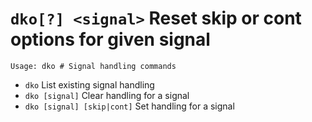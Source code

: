 <!-- TITLE: dko -->

#  `dko[?] <signal>` Reset skip or cont options for given signal


```text
Usage: dko # Signal handling commands
```


- `dko` List existing signal handling
- `dko [signal]` Clear handling for a signal
- `dko [signal] [skip|cont]` Set handling for a signal

<p hidden>dko</p>